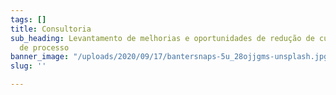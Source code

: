 ```yaml
---
tags: []
title: Consultoria
sub_heading: Levantamento de melhorias e oportunidades de redução de custos e tempo
  de processo
banner_image: "/uploads/2020/09/17/bantersnaps-5u_28ojjgms-unsplash.jpg"
slug: ''

---
```

